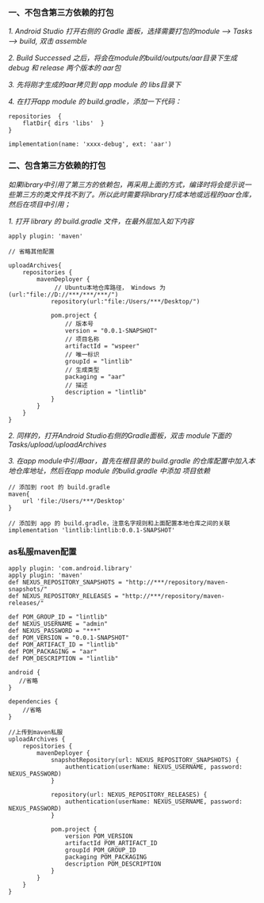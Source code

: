 ### 一、不包含第三方依赖的打包

*1. Android Studio 打开右侧的 Gradle 面板，选择需要打包的module —> Tasks —> build, 双击 assemble*

*2. Build Successed 之后，将会在module的build/outputs/aar目录下生成 debug 和 release 两个版本的 aar包*

*3. 先将刚才生成的aar拷贝到 app module 的 libs目录下*

*4. 在打开app module 的 build.gradle，添加一下代码：*


```
repositories  {
    flatDir{ dirs 'libs'  }
}

implementation(name: 'xxxx-debug', ext: 'aar')
```

### 二、包含第三方依赖的打包

*如果library中引用了第三方的依赖包，再采用上面的方式，编译时将会提示说一些第三方的类文件找不到了。所以此时需要将library打成本地或远程的aar仓库，然后在项目中引用；*

*1. 打开 library 的 build.gradle 文件，在最外层加入如下内容*


```
apply plugin: 'maven'

// 省略其他配置

uploadArchives{
    repositories {
        mavenDeployer {
             // Ubuntu本地仓库路径， Windows 为(url:"file://D://***/***/***/")
            repository(url:"file:/Users/***/Desktop/")

            pom.project {
                // 版本号
                version = "0.0.1-SNAPSHOT"
                // 项目名称
                artifactId = "wspeer"
                // 唯一标识
                groupId = "lintlib"
                // 生成类型
                packaging = "aar"
                // 描述
                description = "lintlib"
            }
        }
    }
}
```

*2. 同样的，打开Android Studio右侧的Gradle面板，双击 module下面的 Tasks/upload/uploadArchives*

*3. 在app module中引用aar，首先在根目录的 build.gradle 的仓库配置中加入本地仓库地址，然后在app module 的bulid.gradle 中添加 项目依赖*


```
// 添加到 root 的 build.gradle
maven{
    url 'file:/Users/***/Desktop'
}

// 添加到 app 的 build.gradle，注意名字规则和上面配置本地仓库之间的关联
implementation 'lintlib:lintlib:0.0.1-SNAPSHOT'
```

### as私服maven配置

```
apply plugin: 'com.android.library'
apply plugin: 'maven'
def NEXUS_REPOSITORY_SNAPSHOTS = "http://***/repository/maven-snapshots/"
def NEXUS_REPOSITORY_RELEASES = "http://***/repository/maven-releases/"

def POM_GROUP_ID = "lintlib"
def NEXUS_USERNAME = "admin"
def NEXUS_PASSWORD = "***"
def POM_VERSION = "0.0.1-SNAPSHOT"
def POM_ARTIFACT_ID = "lintlib"
def POM_PACKAGING = "aar"
def POM_DESCRIPTION = "lintlib"

android {
   //省略
}

dependencies {
    //省略
}

//上传到maven私服
uploadArchives {
    repositories {
        mavenDeployer {
            snapshotRepository(url: NEXUS_REPOSITORY_SNAPSHOTS) {
                authentication(userName: NEXUS_USERNAME, password: NEXUS_PASSWORD)
            }

            repository(url: NEXUS_REPOSITORY_RELEASES) {
                authentication(userName: NEXUS_USERNAME, password: NEXUS_PASSWORD)
            }

            pom.project {
                version POM_VERSION
                artifactId POM_ARTIFACT_ID
                groupId POM_GROUP_ID
                packaging POM_PACKAGING
                description POM_DESCRIPTION
            }
        }
    }
}
```
